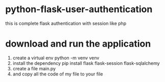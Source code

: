 # python-flask-user-authentication
this is complete flask authentication with session like php  

# download  and run the application
  1. create a virtual env python -m venv venv
  2. install the dependency pip install flask flask-session flask-sqlalchemy
  3. create a file main.py
  4. and copy all the code of my file to your file
